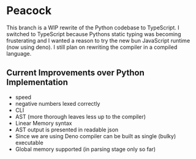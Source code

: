 # Peacock
This branch is a WIP rewrite of the Python codebase to TypeScript.
I switched to TypeScript because Pythons static typing was becoming frusterating and I wanted a reason
to try the new bun JavaScript runtime (now using deno). I still plan on rewriting the compiler in a compiled language.

## Current Improvements over Python Implementation
- speed
- negative numbers lexed correctly
- CLI
- AST (more thorough leaves less up to the compiler)
- Linear Memory syntax
- AST output is presented in readable json
- Since we are using Deno compiler can be built as single (bulky) executable
- Global memory supported (in parsing stage only so far)

